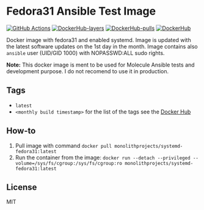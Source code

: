 # Fedora31 Ansible Test Image

[![GitHub Actions](https://github.com/MonolithProjects/docker-systemd-fedora31/workflows/Dockerfile%20test/badge.svg?branch=master)](https://github.com/MonolithProjects/docker-systemd-fedora31/actions)
[![DockerHub-layers](https://img.shields.io/microbadger/layers/monolithprojects/systemd-fedora31)](https://hub.docker.com/repository/docker/monolithprojects/systemd-fedora31)
[![DockerHub-pulls](https://img.shields.io/docker/pulls/monolithprojects/systemd-fedora31)](https://hub.docker.com/repository/docker/monolithprojects/systemd-fedora31)
[![DockerHub](https://img.shields.io/docker/cloud/automated/monolithprojects/systemd-fedora31?maxAge=2592000)](https://hub.docker.com/repository/docker/monolithprojects/systemd-fedora31)

Docker image with fedora31 and enabled systemd. Image is updated with the latest software updates on the 1st day in the month. Image contains also `ansible` user (UID/GID 1000) with NOPASSWD:ALL sudo rights.  

**Note:** This docker image is ment to be used for Molecule Ansible tests and development purpose. I do not recomend to use it in production.

## Tags

- `latest`  
- `<monthly build timestamp>` for the list of the tags see the [Docker Hub](https://hub.docker.com/repository/docker/monolithprojects/systemd-fedora31/tags?page=1)

## How-to

  1. Pull image with command `docker pull monolithprojects/systemd-fedora31:latest`  
  2. Run the container from the image: `docker run --detach --privileged --volume=/sys/fs/cgroup:/sys/fs/cgroup:ro monolithprojects/systemd-fedora31:latest`  

## License

MIT
